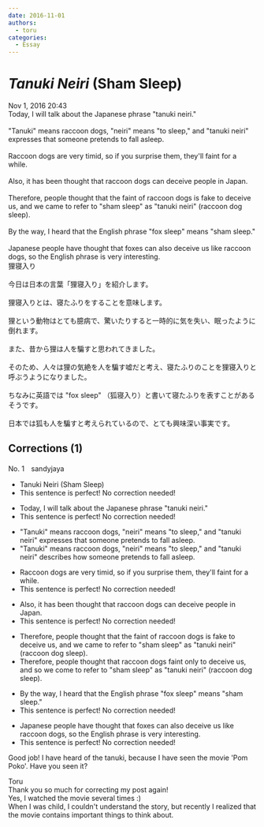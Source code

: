 ```yaml
---
date: 2016-11-01
authors:
  - toru
categories:
  - Essay
---
```


<h1 id="subject_show"><strong><em>Tanuki Neiri</strong></em> (Sham Sleep)</h1>
<div class="date">Nov 1, 2016 20:43</div>
<div id="post"><div id="body_show_ori">
Today, I will talk about the Japanese phrase "tanuki neiri."<br/><br/>"Tanuki" means raccoon dogs, "neiri" means "to sleep," and  "tanuki neiri" expresses that someone pretends to fall asleep.<br/><br/>Raccoon dogs are very timid, so if you surprise them, they'll faint for a while.<br/><br/>Also, it has been thought that raccoon dogs can deceive people in Japan. <br/><br/>Therefore, people thought that the faint of raccoon dogs is fake to deceive us, and we came to refer to "sham sleep" as "tanuki neiri" (raccoon dog sleep).<br/><br/>By the way, I heard that the English phrase "fox sleep" means "sham sleep."<br/><br/>Japanese people have thought that foxes can also deceive us like raccoon dogs, so the English phrase is very interesting.
</div></div>

<!-- more -->

<div id="post_ja"><div id="body_show_mo">
狸寝入り<br/><br/>今日は日本の言葉「狸寝入り」を紹介します。<br/><br/>狸寝入りとは、寝たふりをすることを意味します。<br/><br/>狸という動物はとても臆病で、驚いたりすると一時的に気を失い、眠ったように倒れます。<br/><br/>また、昔から狸は人を騙すと思われてきました。<br/><br/>そのため、人々は狸の気絶を人を騙す嘘だと考え、寝たふりのことを狸寝入りと呼ぶうようになりました。<br/><br/>ちなみに英語では "fox sleep" （狐寝入り）と書いて寝たふりを表すことがあるそうです。<br/><br/>日本では狐も人を騙すと考えられているので、とても興味深い事実です。
</div></div>

## Corrections (1)
<div id="block"><div class="first_name"> No. 1　<span class="just_name">sandyjaya</span></div><div id="block2">
<ul class="correction_field">
<li class="incorrect">Tanuki Neiri (Sham Sleep)</li>
<li class="corrected perfect">This sentence is perfect! No correction needed!</li>
</ul>
<ul class="correction_field">
<li class="incorrect">Today, I will talk about the Japanese phrase "tanuki neiri."</li>
<li class="corrected perfect">This sentence is perfect! No correction needed!</li>
</ul>
<ul class="correction_field">
<li class="incorrect">"Tanuki" means raccoon dogs, "neiri" means "to sleep," and  "tanuki neiri" expresses that someone pretends to fall asleep.</li>
<li class="corrected correct">
"Tanuki" means raccoon dogs, "neiri" means "to sleep," and "tanuki neiri" <span class="f_red">describes how</span> someone pretends to fall asleep.
</li>
</ul>
<ul class="correction_field">
<li class="incorrect">Raccoon dogs are very timid, so if you surprise them, they'll faint for a while.</li>
<li class="corrected perfect">This sentence is perfect! No correction needed!</li>
</ul>
<ul class="correction_field">
<li class="incorrect">Also, it has been thought that raccoon dogs can deceive people in Japan.</li>
<li class="corrected perfect">This sentence is perfect! No correction needed!</li>
</ul>
<ul class="correction_field">
<li class="incorrect">Therefore, people thought that the faint of raccoon dogs is fake to deceive us, and we came to refer to "sham sleep" as "tanuki neiri" (raccoon dog sleep).</li>
<li class="corrected correct">
Therefore, people thought that <span class="f_red">raccoon dogs faint only </span>to deceive us, and <span class="f_red">so </span>we c<span class="f_red">o</span>me to refer to "sham sleep" as "tanuki neiri" (raccoon dog sleep).
</li>
</ul>
<ul class="correction_field">
<li class="incorrect">By the way, I heard that the English phrase "fox sleep" means "sham sleep."</li>
<li class="corrected perfect">This sentence is perfect! No correction needed!</li>
</ul>
<ul class="correction_field">
<li class="incorrect">Japanese people have thought that foxes can also deceive us like raccoon dogs, so the English phrase is very interesting.</li>
<li class="corrected perfect">This sentence is perfect! No correction needed!</li>
</ul>
<p class="comment_small">
 Good job! I have heard of the tanuki, because I have seen the movie 'Pom Poko'. Have you seen it?
</p>

</div><div class="name"><span class="just_name">Toru</span><br>
Thank you so much for correcting my post again!<br/>Yes, I watched the movie several times :)<br/>When I was child, I couldn't understand the story, but recently I realized that the movie contains important things to think about.
</div>
</div>
